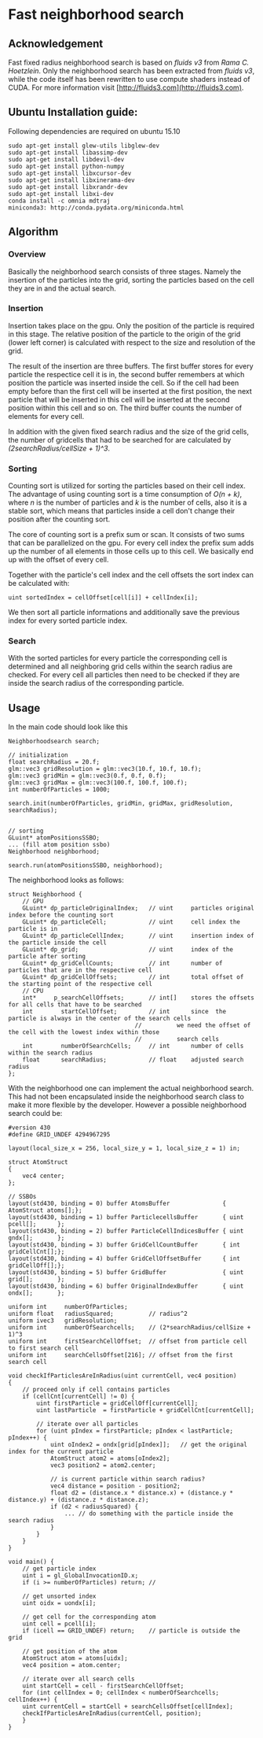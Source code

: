 # Fast neighborhood search 

## Acknowledgement
Fast fixed radius neighborhood search is based on *fluids v3* from *Rama C. Hoetzlein*. 
Only the neighborhood search has been extracted from *fluids v3*, while the code itself has been rewritten to use compute shaders instead of CUDA.
For more information visit [http://fluids3.com](http://fluids3.com).

## Ubuntu Installation guide:
Following dependencies are required on ubuntu 15.10

    sudo apt-get install glew-utils libglew-dev 
    sudo apt-get install libassimp-dev
    sudo apt-get install libdevil-dev
    sudo apt-get install python-numpy
    sudo apt-get install libxcursor-dev
    sudo apt-get install libxinerama-dev
    sudo apt-get install libxrandr-dev
    sudo apt-get install libxi-dev
    conda install -c omnia mdtraj
    miniconda3: http://conda.pydata.org/miniconda.html

## Algorithm
### Overview
Basically the neighborhood search consists of three stages.
Namely the insertion of the particles into the grid, sorting the particles based
on the cell they are in and the actual search.

### Insertion
Insertion takes place on the gpu. Only the position of the particle is required in 
this stage. The relative position of the particle to the origin of the grid (lower left corner) is calculated with respect to the size and resolution of the grid.

The result of the insertion are three buffers. The first buffer stores for every particle the respectice cell it is in, the second buffer remembers at which position the particle was inserted inside the cell. So if the cell had been empty before than the first cell will be inserted at the first position, the next particle that will be inserted in this cell will be inserted at the second position within this cell and so on. The third buffer counts the number of elements for every cell. 

In addition with the given fixed search radius and the size of the grid cells, the number of gridcells that had to be searched for are calculated by *(2searchRadius/cellSize + 1)^3*.

### Sorting
Counting sort is utilized for sorting the particles based on their cell index.
The advantage of using counting sort is a time consumption of *O(n + k)*, where *n* is the number of particles and *k* is the number of cells, also it is a stable sort, which means that particles inside a cell don't change their position after the counting sort.

The core of counting sort is a prefix sum or scan. It consists of two sums that can be parallelized on the gpu. For every cell index the prefix sum adds up the number of all elements in those cells up to this cell. We basically end up with the offset of every cell.

Together with the particle's cell index and the cell offsets the sort index can be calculated with:
    
    uint sortedIndex = cellOffset[cell[i]] + cellIndex[i];

We then sort all particle informations and additionally save the previous index for every sorted particle index.

### Search
With the sorted particles for every particle the corresponding cell is determined and all neighboring grid cells within the search radius are checked.
For every cell all particles then need to be checked if they are inside the search radius of the corresponding particle.

## Usage
In the main code should look like this

    Neighborhoodsearch search;

    // initialization
    float searchRadius = 20.f;
    glm::vec3 gridResolution = glm::vec3(10.f, 10.f, 10.f);
    glm::vec3 gridMin = glm::vec3(0.f, 0.f, 0.f);
    glm::vec3 gridMax = glm::vec3(100.f, 100.f, 100.f);
    int numberOfParticles = 1000;

    search.init(numberOfParticles, gridMin, gridMax, gridResolution, searchRadius);

    
    // sorting
    GLuint* atomPositionsSSBO;
    ... (fill atom position ssbo)
    Neighborhood neighborhood;
 
    search.run(atomPositionsSSBO, neighborhood);

The neighborhood looks as follows:

    struct Neighborhood {
        // GPU
        GLuint* dp_particleOriginalIndex;   // uint     particles original index before the counting sort
        GLuint* dp_particleCell;            // uint     cell index the particle is in
        GLuint* dp_particleCellIndex;       // uint     insertion index of the particle inside the cell
        GLuint* dp_grid;                    // uint     index of the particle after sorting
        GLuint* dp_gridCellCounts;          // int      number of particles that are in the respective cell
        GLuint* dp_gridCellOffsets;         // int      total offset of the starting point of the respective cell
        // CPU
        int*     p_searchCellOffsets;       // int[]    stores the offsets for all cells that have to be searched
        int        startCellOffset;         // int      since  the particle is always in the center of the search cells
                                        //          we need the offset of the cell with the lowest index within those
                                        //          search cells
        int        numberOfSearchCells;     // int      number of cells within the search radius
        float      searchRadius;            // float    adjusted search radius
    };

With the neighborhood one can implement the actual neighborhood search. This had not been encapsulated inside the neighborhood search class to make it more flexible by the developer.
However a possible neighborhood search could be:

    #version 430
    #define GRID_UNDEF 4294967295

    layout(local_size_x = 256, local_size_y = 1, local_size_z = 1) in;

    struct AtomStruct
    {
        vec4 center;
    };

    // SSBOs
    layout(std430, binding = 0) buffer AtomsBuffer               { AtomStruct atoms[];};
    layout(std430, binding = 1) buffer ParticlecellsBuffer       { uint pcell[];      };
    layout(std430, binding = 2) buffer ParticleCellIndicesBuffer { uint gndx[];       };
    layout(std430, binding = 3) buffer GridCellCountBuffer       { int  gridCellCnt[];};
    layout(std430, binding = 4) buffer GridCellOffsetBuffer      { int  gridCellOff[];};
    layout(std430, binding = 5) buffer GridBuffer                { uint grid[];       };
    layout(std430, binding = 6) buffer OriginalIndexBuffer       { uint ondx[];       };

    uniform int     numberOfParticles;
    uniform float   radiusSquared;          // radius^2
    uniform ivec3   gridResolution;
    uniform int     numberOfSearchcells;    // (2*searchRadius/cellSize + 1)^3
    uniform int     firstSearchCellOffset;  // offset from particle cell to first search cell
    uniform int     searchCellsOffset[216]; // offset from the first search cell

    void checkIfParticlesAreInRadius(uint currentCell, vec4 position)
    {
        // proceed only if cell contains particles
        if (cellCnt[currentCell] != 0) {
            uint firstParticle = gridCellOff[currentCell];
            uint lastParticle  = firstParticle + gridCellCnt[currentCell];

            // iterate over all particles
            for (uint pIndex = firstParticle; pIndex < lastParticle; pIndex++) {
                uint oIndex2 = ondx[grid[pIndex]];   // get the original index for the current particle
                AtomStruct atom2 = atoms[oIndex2];
                vec3 position2 = atom2.center;

                // is current particle within search radius?
                vec4 distance = position - position2;
                float d2 = (distance.x * distance.x) + (distance.y * distance.y) + (distance.z * distance.z);
                if (d2 < radiusSquared) {
                    ... // do something with the particle inside the search radius
                }
            }
        }
    }

    void main() {
        // get particle index
        uint i = gl_GlobalInvocationID.x;
        if (i >= numberOfParticles) return; // 

        // get unsorted index
        uint oidx = uondx[i];

        // get cell for the corresponding atom
        uint cell = pcell[i];
        if (icell == GRID_UNDEF) return;    // particle is outside the grid

        // get position of the atom
        AtomStruct atom = atoms[uidx];
        vec4 position = atom.center;

        // iterate over all search cells
        uint startCell = cell - firstSearchCellOffset;
        for (int cellIndex = 0; cellIndex < numberOfSearchcells; cellIndex++) {
	    uint currentCell = startCell + searchCellsOffset[cellIndex];
	    checkIfParticlesAreInRadius(currentCell, position);
        }
    }
